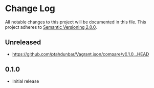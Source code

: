 # Change Log
All notable changes to this project will be documented in this file.
This project adheres to [Semantic Versioning 2.0.0](http://semver.org/).

## Unreleased
- https://github.com/ptahdunbar/Vagrant.json/compare/v0.1.0...HEAD

## 0.1.0
- Initial release
